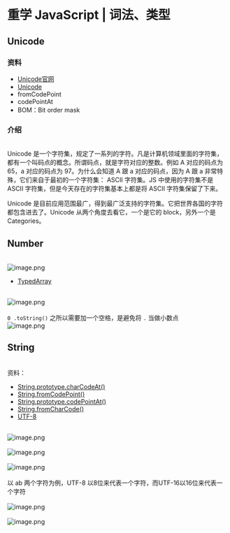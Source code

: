 # 重学 JavaScript | 词法、类型

<a name="xXGGJ"></a>
## Unicode


<a name="YUVtf"></a>
### 资料


- [Unicode官网](https://home.unicode.org/adopt-a-character/about-adopt-a-character/) 
- [Unicode](https://www.fileformat.info/info/unicode/)
- fromCodePoint
- codePointAt
- BOM：Bit order mask
<a name="qqLFA"></a>
### 介绍

<br />Unicode 是一个字符集，规定了一系列的字符。凡是计算机领域里面的字符集，都有一个叫码点的概念。所谓码点，就是字符对应的整数。例如 A 对应的码点为 65，a 对应的码点为 97。为什么会知道 A 跟 a 对应的码点，因为 A 跟 a 非常特殊，它们来自于最初的一个字符集： ASCII 字符集。JS 中使用的字符集不是 ASCII 字符集，但是今天存在的字符集基本上都是将 ASCII 字符集保留了下来。

Unicode 是目前应用范围最广，得到最广泛支持的字符集。它把世界各国的字符都包含进去了。Unicode 从两个角度去看它，一个是它的 block，另外一个是 Categories。<br />

<a name="4X3UJ"></a>
## Number

<br />![image.png](https://cdn.nlark.com/yuque/0/2020/png/103970/1587545384256-ae6e3418-9347-4411-8237-50bdc0065456.png#align=left&display=inline&height=395&margin=%5Bobject%20Object%5D&name=image.png&originHeight=695&originWidth=1311&size=162436&status=done&style=none&width=746)<br />

- [TypedArray](https://developer.mozilla.org/en-US/docs/Web/JavaScript/Reference/Global_Objects/TypedArray)


<br />![image.png](https://cdn.nlark.com/yuque/0/2020/png/103970/1587548235620-36cba3f5-1648-4319-8a27-683191a3e894.png#align=left&display=inline&height=621&margin=%5Bobject%20Object%5D&name=image.png&originHeight=621&originWidth=1140&size=199709&status=done&style=none&width=1140)<br />
<br />`0 .toString()` 之所以需要加一个空格，是避免将 `.` 当做小数点<br />![image.png](https://cdn.nlark.com/yuque/0/2020/png/103970/1587550019826-f6cabff8-d238-4c3d-9050-ca2044cf3545.png#align=left&display=inline&height=563&margin=%5Bobject%20Object%5D&name=image.png&originHeight=563&originWidth=1140&size=152426&status=done&style=none&width=1140)
<a name="cLZWx"></a>
## String

<br />资料：<br />

- [String.prototype.charCodeAt()](https://developer.mozilla.org/en-US/docs/Web/JavaScript/Reference/Global_Objects/String/charCodeAt)
- [String.fromCodePoint()](https://developer.mozilla.org/en-US/docs/Web/JavaScript/Reference/Global_Objects/String/fromCodePoint)
- [String.prototype.codePointAt()](https://developer.mozilla.org/en-US/docs/Web/JavaScript/Reference/Global_Objects/String/codePointAt)
- [String.fromCharCode()](https://developer.mozilla.org/en-US/docs/Web/JavaScript/Reference/Global_Objects/String/fromCharCode)
- [UTF-8](https://en.wikipedia.org/wiki/UTF-8)


<br />![image.png](https://cdn.nlark.com/yuque/0/2020/png/103970/1587550233161-bca9bbb2-bbc7-4a04-a847-111af7fc24fc.png#align=left&display=inline&height=351&margin=%5Bobject%20Object%5D&name=image.png&originHeight=480&originWidth=1020&size=60953&status=done&style=shadow&width=746)<br />
<br />![image.png](https://cdn.nlark.com/yuque/0/2020/png/103970/1587550947547-04711a47-7dd8-4512-a16c-9f373c1bed58.png#align=left&display=inline&height=417&margin=%5Bobject%20Object%5D&name=image.png&originHeight=599&originWidth=1071&size=119195&status=done&style=shadow&width=746)<br />
<br />![image.png](https://cdn.nlark.com/yuque/0/2020/png/103970/1587554119267-af745c5f-a477-4109-a77a-2489f0951de5.png#align=left&display=inline&height=362&margin=%5Bobject%20Object%5D&name=image.png&originHeight=551&originWidth=1135&size=173967&status=done&style=shadow&width=746)<br />
<br />以 ab 两个字符为例，UTF-8 以8位来代表一个字符，而UTF-16以16位来代表一个字符<br />
<br />![image.png](https://cdn.nlark.com/yuque/0/2020/png/103970/1587554296681-a4f26b8b-b2a7-430d-b84e-e6cda87f691e.png#align=left&display=inline&height=370&margin=%5Bobject%20Object%5D&name=image.png&originHeight=566&originWidth=1140&size=169505&status=done&style=shadow&width=746)<br />
<br />![image.png](https://cdn.nlark.com/yuque/0/2020/png/103970/1587554814501-fd536ded-be68-4f48-958e-3250b5a2c383.png#align=left&display=inline&height=241&margin=%5Bobject%20Object%5D&name=image.png&originHeight=348&originWidth=1075&size=41508&status=done&style=shadow&width=746)<br />
<br />
<br />
<br />

